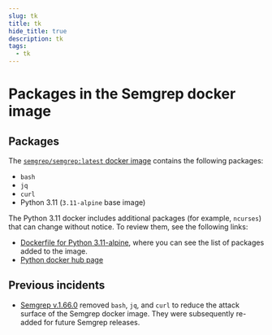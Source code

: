 ```yaml
---
slug: tk
title: tk
hide_title: true
description: tk
tags:
  - tk
---
```


# Packages in the Semgrep docker image 

## Packages

The [<i class="fas fa-external-link fa-xs"></i> `semgrep/semgrep:latest` docker image](https://hub.docker.com/r/semgrep/semgrep/tags) contains the following packages:

- `bash`
- `jq`
- `curl`
- Python 3.11 (`3.11-alpine` base image)

The Python 3.11 docker includes additional packages (for example, `ncurses`) that can change without notice. To review them, see the following links:

- [<i class="fas fa-external-link fa-xs"></i> Dockerfile for Python 3.11-alpine](https://github.com/docker-library/python/blob/105d6f34e7d70aad6f8c3e249b8208efa591916a/3.11/alpine3.19/Dockerfile), where you can see the list of packages added to the image.
- [<i class="fas fa-external-link fa-xs"></i> Python docker hub page](https://hub.docker.com/_/python)

## Previous incidents

- [<i class="fas fa-external-link fa-xs"></i> Semgrep v.1.66.0](https://github.com/semgrep/semgrep/releases/tag/v1.66.0) removed `bash`, `jq`, and `curl` to reduce the attack surface of the Semgrep docker image. They were subsequently re-added for future Semgrep releases.

